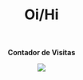 # <div align="center"> Oi/Hi </div>

<div align="center">
<br><p align="centre"><b>Contador de Visitas</b></p>  
<p align="center"><img align="center" src="https://profile-counter.glitch.me/{Anghievisck}/count.svg" /></p> 
<br>
</div>
